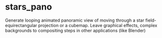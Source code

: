 # stars_pano
Generate looping animated panoramic view of moving through a star field- equirectangular projection or a cubemap.  Leave graphical effects, complex backgrounds to compositing steps in other applications (like Blender)
